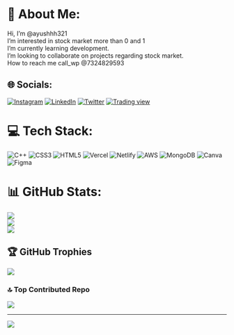 
                                                                            

                         
# 💫 About Me:   
Hi, I’m @ayushhh321<br>I’m interested in stock market more than 0 and 1<br>I’m currently learning development.<br>I’m looking to collaborate on projects regarding stock market.<br>How to reach me call_wp @7324829593<br>    


## 🌐 Socials:
[![Instagram](https://img.shields.io/badge/Instagram-%23E4405F.svg?logo=Instagram&logoColor=white)](https://www.instagram.com/ayushgupta.73/) [![LinkedIn](https://img.shields.io/badge/LinkedIn-%230077B5.svg?logo=linkedin&logoColor=white)](https://www.linkedin.com/in/ayush-gupta-33169b228/) [![Twitter](https://img.shields.io/badge/Twitter-%231DA1F2.svg?logo=Twitter&logoColor=white)](https://twitter.com/@hypo_sucks) 
[![Trading view](https://img.shields.io/badge/Trading%20view-Trade%20-red)](https://in.tradingview.com/u/ayush56039/)


# 💻 Tech Stack:
![C++](https://img.shields.io/badge/c++-%2300599C.svg?style=plastic&logo=c%2B%2B&logoColor=white) ![CSS3](https://img.shields.io/badge/css3-%231572B6.svg?style=plastic&logo=css3&logoColor=white) ![HTML5](https://img.shields.io/badge/html5-%23E34F26.svg?style=plastic&logo=html5&logoColor=white) ![Vercel](https://img.shields.io/badge/vercel-%23000000.svg?style=plastic&logo=vercel&logoColor=white) ![Netlify](https://img.shields.io/badge/netlify-%23000000.svg?style=plastic&logo=netlify&logoColor=#00C7B7) ![AWS](https://img.shields.io/badge/AWS-%23FF9900.svg?style=plastic&logo=amazon-aws&logoColor=white) ![MongoDB](https://img.shields.io/badge/MongoDB-%234ea94b.svg?style=plastic&logo=mongodb&logoColor=white) ![Canva](https://img.shields.io/badge/Canva-%2300C4CC.svg?style=plastic&logo=Canva&logoColor=white) 	![Figma](https://img.shields.io/badge/figma-%23F24E1E.svg?style=plastic&logo=figma&logoColor=white)
# 📊 GitHub Stats:
![](https://github-readme-stats.vercel.app/api?username=ayushhh321&theme=highcontrast&hide_border=false&include_all_commits=true&count_private=false)<br/>
![](https://github-readme-streak-stats.herokuapp.com/?user=ayushhh321&theme=highcontrast&hide_border=false)<br/>
![](https://github-readme-stats.vercel.app/api/top-langs/?username=ayushhh321&theme=highcontrast&hide_border=false&include_all_commits=true&count_private=false&layout=compact)

## 🏆 GitHub Trophies
![](https://github-profile-trophy.vercel.app/?username=ayushhh321&theme=dracula&no-frame=false&no-bg=true&margin-w=4)

<!-- ## 🐦 Latest Tweet
[![](https://gtce.itsvg.in/api?username=@hypo_sucks)](https://github.com/VishwaGauravIn/github-twitter-card-embed)

### ✍️ Random Dev Quote
![](https://quotes-github-readme.vercel.app/api?type=horizontal&theme=radical) -->

### 🔝 Top Contributed Repo
![](https://github-contributor-stats.vercel.app/api?username=ayushhh321&limit=5&theme=gruvbox&combine_all_yearly_contributions=true)

<!-- ### 😂 Random Dev Meme
<img src="https://rm.up.railway.app/" width="512px"/> -->

---
[![](https://visitcount.itsvg.in/api?id=ayushhh321&icon=2&color=6)](https://visitcount.itsvg.in)

<!-- Proudly created with GPRM ( https://gprm.itsvg.in ) -->
